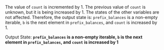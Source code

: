 The value of `count` is incremented by 1. The previous value of `count` is unknown, but it is being increased by 1. The states of the other variables are not affected. Therefore, the output state is: `prefix_balances` is a non-empty iterable, `b` is the next element in `prefix_balances`, and `count` is increased by 1.

Output State: **`prefix_balances` is a non-empty iterable, `b` is the next element in `prefix_balances`, and `count` is increased by 1**